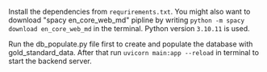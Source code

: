 Install the dependencies from `requrirements.txt`. You might also want to download "spacy en_core_web_md" pipline by writing `python -m spacy download en_core_web_md` in the terminal. Python version `3.10.11` is used.

Run the db_populate.py file first to create and populate the database with gold_standard_data. After that run `uvicorn main:app --reload` in terminal to start the backend server.
